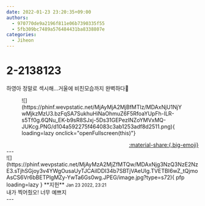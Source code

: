 ```yaml
---
date: 2022-01-23 23:20:35+09:00
authors:
  - 970770de9a2196f811e06b7390335f55
  - 5fb309bc7489a576484431ba8338807e
categories:
  - Jiheon
---
```


# 2-2138123

<div class="post-container" markdown="1">
<div class="content-container md-sidebar__scrollwrap" markdown="1">

하영아 정말로 섹시해...거울에 비친모습까지 완벽하다🖤
<figure markdown="1">
![](https://phinf.wevpstatic.net/MjAyMjA2MjBfMTIz/MDAxNjU1NjYwMjkzMzU3.bzFqSA7SukhuHiNaOhmuZ6F5RfoaYUpFh-ILR-s5Tf0g.6QNu_EK-b9sR8SJxj-5Ds31GEPezINZoYMVxMQ-JUKcg.PNG/d104a592275f464083c3ab1253adf8d2511.png){ loading=lazy onclick="openFullscreen(this)"}
</figure>


</div>
</div>

<div style="text-align: right;" markdown="1">
<a href="https://weverse.io/fromis9/fanpost/2-2138123" style="text-align: right;">:material-share:{.big-emoji}</a>
</div>
---

<div class="comments-container md-sidebar__scrollwrap" markdown="1">
<div class="comment" markdown="1">
<div class='id-container' markdown="1">
![](https://phinf.wevpstatic.net/MjAyMzA2MjZfMTQw/MDAxNjg3NzQ3NzE2NzE3.sTjhSGjoy3v4YWgOusaUyTJCAiIDDI34b7SBTjVAeUIg.TVETBI6wZ_tQjmoAsCS6Vr6bBETPlgMZy-YwTa6Gs0wg.JPEG/image.jpg?type=s72){ pfp loading=lazy }
**<span class="artist">지헌</span>** <small>Jan 23 2022, 23:21</small><br>
</div>
<div class='comment-body' markdown="1">
내가 찍어줬오! 너무 예쁘지
</div>
</div>
</div>
---
